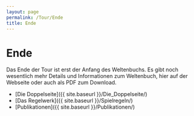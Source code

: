 ```yaml
---
layout: page
permalink: /Tour/Ende
title: Ende
---
```


# Ende

Das Ende der Tour ist erst der Anfang des Weltenbuchs. Es gibt noch wesentlich mehr Details und Informationen zum Weltenbuch, hier auf der Webseite oder auch als PDF zum Download.

- [Die Doppelseite]({{ site.baseurl }}/Die_Doppelseite/)
- [Das Regelwerk]({{ site.baseurl }}/Spielregeln/)
- [Publikationen]({{ site.baseurl }}/Publikationen/)
